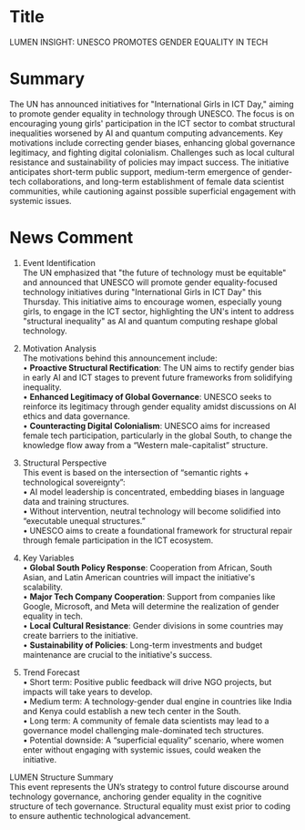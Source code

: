 # Title
LUMEN INSIGHT: UNESCO PROMOTES GENDER EQUALITY IN TECH

# Summary
The UN has announced initiatives for "International Girls in ICT Day," aiming to promote gender equality in technology through UNESCO. The focus is on encouraging young girls' participation in the ICT sector to combat structural inequalities worsened by AI and quantum computing advancements. Key motivations include correcting gender biases, enhancing global governance legitimacy, and fighting digital colonialism. Challenges such as local cultural resistance and sustainability of policies may impact success. The initiative anticipates short-term public support, medium-term emergence of gender-tech collaborations, and long-term establishment of female data scientist communities, while cautioning against possible superficial engagement with systemic issues.

# News Comment
1. Event Identification  
The UN emphasized that "the future of technology must be equitable" and announced that UNESCO will promote gender equality-focused technology initiatives during "International Girls in ICT Day" this Thursday. This initiative aims to encourage women, especially young girls, to engage in the ICT sector, highlighting the UN's intent to address "structural inequality" as AI and quantum computing reshape global technology.

2. Motivation Analysis  
The motivations behind this announcement include:  
   • **Proactive Structural Rectification**: The UN aims to rectify gender bias in early AI and ICT stages to prevent future frameworks from solidifying inequality.  
   • **Enhanced Legitimacy of Global Governance**: UNESCO seeks to reinforce its legitimacy through gender equality amidst discussions on AI ethics and data governance.  
   • **Counteracting Digital Colonialism**: UNESCO aims for increased female tech participation, particularly in the global South, to change the knowledge flow away from a “Western male-capitalist” structure.

3. Structural Perspective  
This event is based on the intersection of “semantic rights + technological sovereignty”:  
   • AI model leadership is concentrated, embedding biases in language data and training structures.  
   • Without intervention, neutral technology will become solidified into “executable unequal structures.”  
   • UNESCO aims to create a foundational framework for structural repair through female participation in the ICT ecosystem.

4. Key Variables  
   • **Global South Policy Response**: Cooperation from African, South Asian, and Latin American countries will impact the initiative's scalability.  
   • **Major Tech Company Cooperation**: Support from companies like Google, Microsoft, and Meta will determine the realization of gender equality in tech.  
   • **Local Cultural Resistance**: Gender divisions in some countries may create barriers to the initiative.  
   • **Sustainability of Policies**: Long-term investments and budget maintenance are crucial to the initiative's success.

5. Trend Forecast  
   • Short term: Positive public feedback will drive NGO projects, but impacts will take years to develop.  
   • Medium term: A technology-gender dual engine in countries like India and Kenya could establish a new tech center in the South.  
   • Long term: A community of female data scientists may lead to a governance model challenging male-dominated tech structures.  
   • Potential downside: A “superficial equality” scenario, where women enter without engaging with systemic issues, could weaken the initiative.

LUMEN Structure Summary  
This event represents the UN’s strategy to control future discourse around technology governance, anchoring gender equality in the cognitive structure of tech governance. Structural equality must exist prior to coding to ensure authentic technological advancement.

